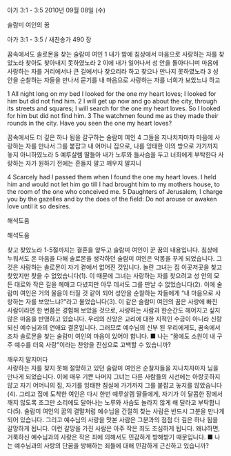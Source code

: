 아가 3:1 - 3:5 
2010년 09월 08일 (수)

술람미 여인의 꿈



아가 3:1 - 3:5 / 새찬송가 490 장


꿈속에서도 솔로몬을 찾는 술람미 여인
1 내가 밤에 침상에서 마음으로 사랑하는 자를 찾았노라 찾아도 찾아내지 못하였노라 2 이에 내가 일어나서 성 안을 돌아다니며 마음에 사랑하는 자를 거리에서나 큰 길에서나 찾으리라 하고 찾으나 만나지 못하였노라 3 성 안을 순찰하는 자들을 만나서 묻기를 내 마음으로 사랑하는 자를 너희가 보았느냐 하고

1 All night long on my bed I looked for the one my heart loves; I looked for him but did not find him. 2 I will get up now and go about the city, through its streets and squares; I will search for the one my heart loves. So I looked for him but did not find him. 3 The watchmen found me as they made their rounds in the city. Have you seen the one my heart loves? 

꿈속에서도 더 깊은 하나 됨을 갈구하는 술람미 여인
4 그들을 지나치자마자 마음에 사랑하는 자를 만나서 그를 붙잡고 내 어머니 집으로, 나를 잉태한 이의 방으로 가기까지 놓지 아니하였노라 5 예루살렘 딸들아 내가 노루와 들사슴을 두고 너희에게 부탁한다 사랑하는 자가 원하기 전에는 흔들지 말고 깨우지 말지니

4 Scarcely had I passed them when I found the one my heart loves. I held him and would not let him go till I had brought him to my mothers house, to the room of the one who conceived me. 5 Daughters of Jerusalem, I charge you by the gazelles and by the does of the field: Do not arouse or awaken love until it so desires.

해석도움





해석도움

찾고 찾았노라
 1-5절까지는 결혼을 앞두고 술람미 여인이 꾼 꿈의 내용입니다. 침상에 누워서도 온 마음을 다해 솔로몬을 생각하던 술람미 여인은 악몽을 꾸게 되었습니다. 그것은 사랑하는 솔로몬이 자기 곁에서 없어진 것입니다. 놀란 그녀는 집 이곳저곳을 찾고 찾았지만 찾을 수 없었습니다(1). 이 때문에 그녀는 사랑하는 자를 찾으려고 성 안의 모든 대로와 작은 길을 헤매고 다녔지만 아무 데서도 그를 만날 수 없었습니다(2). 이에 술람미 여인은 거의 울음이 터질 것 같이 되어 성안을 순찰하는 자들에게 “내 마음으로 사랑하는 자를 보았느냐?”라고 물었습니다(3). 이 같은 술람미 여인의 꿈은 사랑에 빠진 사람이라면 한 번쯤은 경험해 보았을 것으로, 사랑하는 사람과 한순간도 헤어지고 싶지 않은 마음을 반영하고 있습니다. 우리의 신앙은 교리에 대한 지적인 수긍이 아니라 신랑 되신 예수님과의 연애요 결혼입니다. 그러므로 예수님의 신부 된 우리에게도, 꿈속에서조차 솔로몬을 찾는 술람미 여인의 마음이 있어야 합니다. 
■ 나는 “꿈에도 소원이 내 구주 예수를 더욱 사랑”이라는 찬양을 진심으로 고백할 수 있습니까? 

깨우지 말지어다  
사랑하는 자를 찾지 못해 절망하고 있던 술람미 여인은 순찰자들을 지나치자마자 님을 만나게 되었습니다. 이에 매우 기쁜 나머지 그녀는 다른 사람들의 시선에는 아랑곳하지 않고 자기 어머니의 집, 자기를 잉태한 침실에 가기까지 그를 붙잡고 놓지를 않았습니다(4). 그리고 집에 도착한 여인은 다시 한번 예루살렘 딸들에게, 자기가 이 달콤한 잠에서 깨지 않도록 조그만 소리에도 달아나는 노루와 사슴도 놀라지 않게 해 달라고 부탁합니다(5). 술람미 여인의 꿈의 결말처럼 예수님을 간절히 찾는 사람은 반드시 그분을 만나게 되어 있습니다. 그리고 예수님의 사랑을 맛본 사람은 그분과의 점점 더 깊은 하나 됨을 갈망하게 됩니다. 이런 갈망을 가진 사람은 아주 작은 죄도 조심하게 됩니다. 왜냐하면, 거룩하신 예수님과의 사랑은 작은 죄에 의해서도 민감하게 방해받기 때문입니다.
■ 나는 예수님과의 사랑의 단꿈을 방해하는 죄들에 대해 민감하게 근신하고 있습니까?